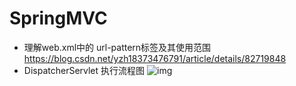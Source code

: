 # SpringMVC

- 理解web.xml中的 url-pattern标签及其使用范围  
  https://blog.csdn.net/yzh18373476791/article/details/82719848
- DispatcherServlet 执行流程图
  ![img]()